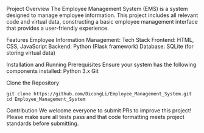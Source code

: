 Project Overview
The Employee Management System (EMS) is a system designed to manage employee information. This project includes all relevant code and virtual data, constructing a basic employee management interface that provides a user-friendly experience.

Features
Employee Information Management: 
Tech Stack
Frontend: HTML, CSS, JavaScript
Backend: Python (Flask framework)
Database: SQLite (for storing virtual data)

Installation and Running
Prerequisites
Ensure your system has the following components installed:
 Python 3.x
 Git

Clone the Repository
```
git clone https://github.com/DicongLi/Employee_Management_System.git
cd Employee_Management_System
```

Contribution
We welcome everyone to submit PRs to improve this project! Please make sure all tests pass and that code formatting meets project standards before submitting.
